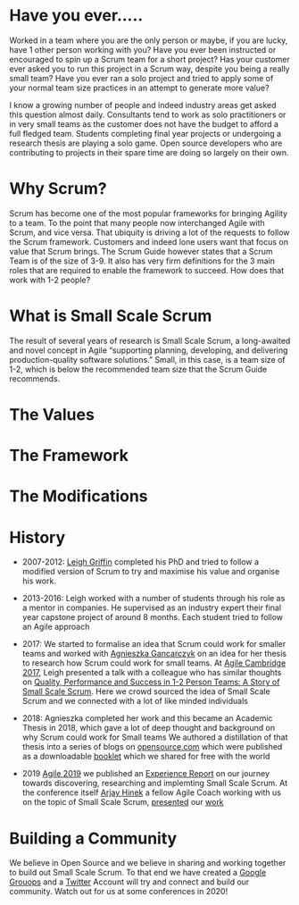 # Have you ever.....

Worked in a team where you are the only person or maybe, if you are lucky, have 1 other person working with you? Have you ever been instructed or encouraged to spin up a Scrum team for a short project? Has your customer ever asked you to run this project in a Scrum way, despite you being a really small team? Have you ever ran a solo project and tried to apply some of your normal team size practices in an attempt to generate more value?

I know a growing number of people and indeed industry areas get asked this question almost daily. Consultants tend to work as solo practitioners or in very small teams as the customer does not have the budget to afford a full fledged team. Students completing final year projects or undergoing a research thesis are playing a solo game. Open source developers who are contributing to projects in their spare time are doing so largely on their own. 

# Why Scrum?
Scrum has become one of the most popular frameworks for bringing Agility to a team. To the point that many people now interchanged Agile with Scrum, and vice versa. That ubiquity is driving a lot of the requests to follow the Scrum framework. Customers and indeed lone users want that focus on value that Scrum brings. The Scrum Guide however states that a Scrum Team is of the size of 3-9. It also has very firm definitions for the 3 main roles that are required to enable the framework to succeed. How does that work with 1-2 people?  

# What is Small Scale Scrum

The result of several years of research is Small Scale Scrum, a long-awaited and novel concept in Agile “supporting planning, developing, and delivering production-quality software solutions.” Small, in this case, is a team size of 1-2, which is below the recommended team size that the Scrum Guide recommends.

# The Values


# The Framework


# The Modifications

# History

* 2007-2012: [Leigh Griffin](https://twitter.com/leighgriffin) completed his PhD and tried to follow a modified version of Scrum to try and maximise his value and organise his work.

* 2013-2016: Leigh worked with a number of students through his role as a mentor in companies. He supervised as an industry expert their final year capstone project of around 8 months. Each student tried to follow an Agile approach

* 2017: We started to formalise an idea that Scrum could work for smaller teams and worked with [Agnieszka Gancarczyk](https://twitter.com/gancarczykaga) on an idea for her thesis to research how Scrum could work for small teams. At [Agile Cambridge 2017](https://agilecambridge.net/2017/), Leigh presented a talk with a colleague who has similar thoughts on [Quality, Performance and Success in 1-2 Person Teams: A Story of Small Scale Scrum](./resources/cambridge_2017.pdf). Here we crowd sourced the idea of Small Scale Scrum and we connected with a lot of like minded individuals

* 2018: Agnieszka completed her work and this became an Academic Thesis in 2018, which gave a lot of deep thought and background on why Scrum could work for Small teams
We authored a distillation of that thesis into a series of blogs on [opensource.com](https://opensource.com/) which were published as a downloadable [booklet](./resources/small_scale_scrum_v2.pdf) which we shared for free with the world

* 2019 [Agile 2019](https://www.agilealliance.org/agile2019/) we published an [Experience Report](L.Griffin.A.Gancarczyk.Small-Scale-Scrum.pdf) on our journey towards discovering, researching and implemting Small Scale Scrum. At the conference itself [Arjay Hinek](https://twitter.com/arjayhinek) a fellow Agile Coach working with us on the topic of Small Scale Scrum, [presented](https://www.agilealliance.org/resources/sessions/small-scale-scrum/) our [work](./resources/agile_2019.pdf)


# Building a Community

We believe in Open Source and we believe in sharing and working together to build out Small Scale Scrum. To that end we have created a [Google Grouops](https://groups.google.com/forum/#!groupsettings/small-scale-scrum) and a [Twitter](https://twitter.com/smallscalescrum) Account will try and connect and build our community. Watch out for us at some conferences in 2020!